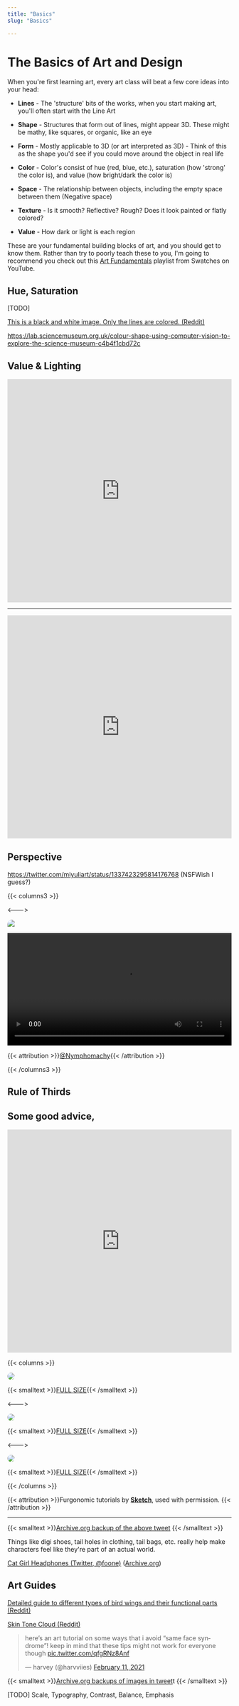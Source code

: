 ```yaml
---
title: "Basics"
slug: "Basics"

---
```

# The Basics of Art and Design

When you're first learning art, every art class will beat a few core ideas into your head: 

* **Lines** - The 'structure' bits of the works, when you start making art, you'll often start with the Line Art

* **Shape** - Structures that form out of lines, might appear 3D. These might be mathy, like squares, or organic, like an eye

* **Form** - Mostly applicable to 3D (or art interpreted as 3D) - Think of this as the shape you'd see if you could move around the object in real life 

* **Color** - Color's consist of hue (red, blue, etc.), saturation (how 'strong' the color is), and value (how bright/dark the color is)

* **Space** - The relationship between objects, including the empty space between them (Negative space)

* **Texture** - Is it smooth? Reflective? Rough? Does it look painted or flatly colored?

* **Value** - How dark or light is each region

These are your fundamental building blocks of art, and you should get to know them. Rather than try to poorly teach these to you, I'm going to recommend you check out this [Art Fundamentals](https://www.youtube.com/playlist?list=PLVgLT-e3jXPDgeED0pD0BPq8kY1VAZAGa) playlist from Swatches on YouTube.

<!--- If you need more, https://creatureartteacher.com has some good tutorials albeit they are not free --->

## Hue, Saturation

[TODO]

[This is a black and white image. Only the lines are colored. (Reddit)](https://www.reddit.com/r/blackmagicfuckery/comments/cj4gyl/this_is_a_black_and_white_image_only_the_lines/)

https://lab.sciencemuseum.org.uk/colour-shape-using-computer-vision-to-explore-the-science-museum-c4b4f1cbd72c

## Value & Lighting

<iframe width="100%" height="500" src="https://www.youtube.com/embed/gJ2HOj22gDo" title="YouTube video player" frameborder="0" allow="accelerometer; autoplay; clipboard-write; encrypted-media; gyroscope; picture-in-picture" allowfullscreen></iframe>

---

<iframe width="100%" height="500" src="https://www.youtube.com/embed/P9IY52xmMns" title="YouTube video player" frameborder="0" allow="accelerometer; autoplay; clipboard-write; encrypted-media; gyroscope; picture-in-picture" allowfullscreen></iframe>

## Perspective

https://twitter.com/miyuliart/status/1337423295814176768 (NSFWish I guess?)

{{< columns3 >}}

<--->

<div>
<img src="/fairuse/twitter/nymphomachy.webp" style="border-radius:10px 10px 0px 0px;display: block;">

<video src="/fairuse/twitter/nymphomachy.mp4" width="100%" style="display: block;" controls loop></video>

</div>

{{< attribution >}}[@Nymphomachy](https://twitter.com/Nymphomachy/status/1349408603715686400){{< /attribution >}}

{{< /columns3 >}}

## Rule of Thirds

## Some good advice,

<iframe width="100%" height="500" src="https://www.youtube.com/embed/5Tx6U5OhMDg?list=PL6haVw-BFETw13kBFhbWl6UCshzgIC7Ea" frameborder="0" allow="accelerometer; autoplay; clipboard-write; encrypted-media; gyroscope; picture-in-picture" allowfullscreen></iframe>

{{< columns >}}

<img src="/nonfree/permissiongranted/twitter/sketch/sketchhat.webp" style="border-radius:10px;">

{{< smalltext >}}[FULL SIZE](/nonfree/permissiongranted/twitter/sketch/sketchhat.webp){{< /smalltext >}}

<--->

<img src="/nonfree/permissiongranted/twitter/sketch/sketchhood.webp" style="border-radius:10px;">

{{< smalltext >}}[FULL SIZE](/nonfree/permissiongranted/twitter/sketch/sketchhood.webp){{< /smalltext >}}

<--->

<img src="/nonfree/permissiongranted/twitter/sketch/sketchkemonomimi.webp" style="border-radius:10px;">

{{< smalltext >}}[FULL SIZE](/nonfree/permissiongranted/twitter/sketch/sketchkemonomimi.webp){{< /smalltext >}}

{{< /columns >}}

{{< attribution >}}Furgonomic tutorials by [**Sketch**](https://fireflufferz.carrd.co), used with permission. {{< /attribution >}}

---


{{< smalltext >}}[Archive.org backup of the above tweet](https://web.archive.org/web/20210811074813/https://twitter.com/skexchs/status/1323671914758418433) {{< /smalltext >}}

Things like digi shoes, tail holes in clothing, tail bags, etc. really help make characters feel like they're part of an actual world.

[Cat Girl Headphones (Twitter, @foone)](https://twitter.com/Foone/status/1338310670488535040) ([Archive.org](https://web.archive.org/web/20220824174248/https://twitter.com/Foone/status/1338310670488535040))

## Art Guides

[Detailed guide to different types of bird wings and their functional parts (Reddit)](https://www.reddit.com/r/coolguides/comments/eau4e2/detailed_guide_to_different_types_of_bird_wings/)

[Skin Tone Cloud (Reddit)](https://www.reddit.com/r/coolguides/comments/fgta8k/skin_tone_cloud/)

<blockquote class="twitter-tweet"><p lang="en" dir="ltr">here’s an art tutorial on some ways that i avoid “same face syndrome”! keep in mind that these tips might not work for everyone though <a href="https://t.co/qfgRNz8Anf">pic.twitter.com/qfgRNz8Anf</a></p>&mdash; harvey (@harvviies) <a href="https://twitter.com/harvviies/status/1359879055198228483?ref_src=twsrc%5Etfw">February 11, 2021</a></blockquote> <script async src="https://platform.twitter.com/widgets.js" charset="utf-8"></script>

{{< smalltext >}}[Archive.org backups of images in tweet](https://archive.org/details/karvviie3/)t {{< /smalltext >}}

[TODO] Scale, Typography, Contrast, Balance, Emphasis